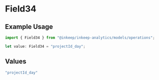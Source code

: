 # Field34

## Example Usage

```typescript
import { Field34 } from "@inkeep/inkeep-analytics/models/operations";

let value: Field34 = "projectId_day";
```

## Values

```typescript
"projectId_day"
```